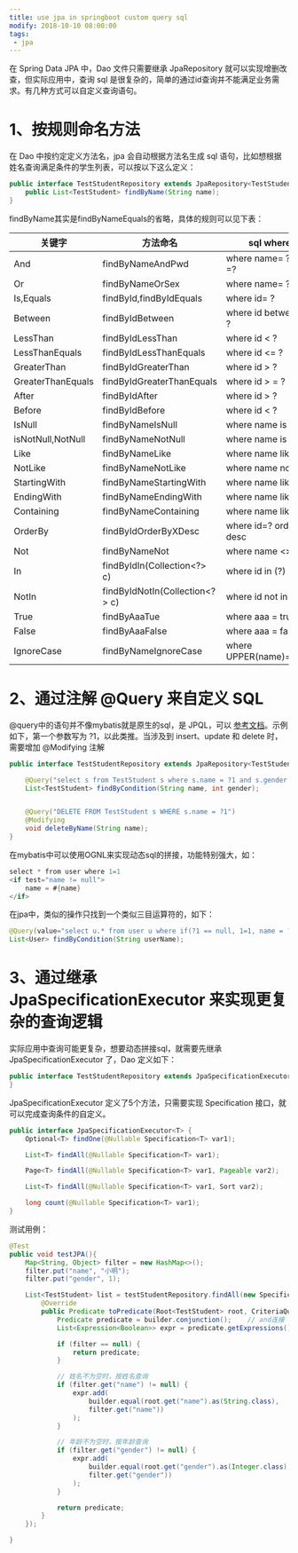 ```yaml
---
title: use jpa in springboot custom query sql
modify: 2018-10-10 08:00:00
tags: 
 - jpa
---
```




在 Spring Data JPA 中，Dao 文件只需要继承  JpaRepository  就可以实现增删改查，但实际应用中，查询 sql 是很复杂的，简单的通过id查询并不能满足业务需求。有几种方式可以自定义查询语句。

<!-- more -->

# 1、按规则命名方法

在 Dao 中按约定定义方法名，jpa 会自动根据方法名生成 sql 语句，比如想根据姓名查询满足条件的学生列表，可以按以下这么定义：



```java
public interface TestStudentRepository extends JpaRepository<TestStudent, Integer> {
    public List<TestStudent> findByName(String name);
}
```



findByName其实是findByNameEquals的省略，具体的规则可以见下表：

| 关键字            | 方法命名                       | sql where字句              |
| ----------------- | ------------------------------ | -------------------------- |
| And               | findByNameAndPwd               | where name= ? and pwd =?   |
| Or                | findByNameOrSex                | where name= ? or sex=?     |
| Is,Equals         | findById,findByIdEquals        | where id= ?                |
| Between           | findByIdBetween                | where id between ? and ?   |
| LessThan          | findByIdLessThan               | where id < ?               |
| LessThanEquals    | findByIdLessThanEquals         | where id <= ?              |
| GreaterThan       | findByIdGreaterThan            | where id > ?               |
| GreaterThanEquals | findByIdGreaterThanEquals      | where id > = ?             |
| After             | findByIdAfter                  | where id > ?               |
| Before            | findByIdBefore                 | where id < ?               |
| IsNull            | findByNameIsNull               | where name is null         |
| isNotNull,NotNull | findByNameNotNull              | where name is not null     |
| Like              | findByNameLike                 | where name like ?          |
| NotLike           | findByNameNotLike              | where name not like ?      |
| StartingWith      | findByNameStartingWith         | where name like '?%'       |
| EndingWith        | findByNameEndingWith           | where name like '%?'       |
| Containing        | findByNameContaining           | where name like '%?%'      |
| OrderBy           | findByIdOrderByXDesc           | where id=? order by x desc |
| Not               | findByNameNot                  | where name <> ?            |
| In                | findByIdIn(Collection<?> c)    | where id in (?)            |
| NotIn             | findByIdNotIn(Collection<?> c) | where id not  in (?)       |
| True              | findByAaaTue                   | where aaa = true           |
| False             | findByAaaFalse                 | where aaa = false          |
| IgnoreCase        | findByNameIgnoreCase           | where UPPER(name)=UPPER(?) |



# 2、通过注解 @Query 来自定义 SQL

@query中的语句并不像mybatis就是原生的sql，是 JPQL，可以 [参考文档](https://www.baeldung.com/spring-data-jpa-query)。示例如下，第一个参数写为 ?1，以此类推。当涉及到 insert、update 和 delete 时，需要增加 @Modifying 注解

```java
public interface TestStudentRepository extends JpaRepository<TestStudent, Integer> {

    @Query("select s from TestStudent s where s.name = ?1 and s.gender = ?2 ")
    List<TestStudent> findByCondition(String name, int gender);


    @Query("DELETE FROM TestStudent s WHERE s.name = ?1")
    @Modifying
    void deleteByName(String name);
}
```



在mybatis中可以使用OGNL来实现动态sql的拼接，功能特别强大，如：

```java
select * from user where 1=1
<if test="name != null">
    name = #{name}
</if>
```

在jpa中，类似的操作只找到一个类似三目运算符的，如下：

```java
@Query(value="select u.* from user u where if(?1 == null, 1=1, name = ?1)", nativeQuery = true)
List<User> findByCondition(String userName);
```



# 3、通过继承 JpaSpecificationExecutor 来实现更复杂的查询逻辑

实际应用中查询可能更复杂，想要动态拼接sql，就需要先继承 JpaSpecificationExecutor 了，Dao 定义如下：

```java
public interface TestStudentRepository extends JpaSpecificationExecutor<TestStudent> {
}
```



JpaSpecificationExecutor 定义了5个方法，只需要实现 Specification 接口，就可以完成查询条件的自定义。

```java
public interface JpaSpecificationExecutor<T> {
    Optional<T> findOne(@Nullable Specification<T> var1);

    List<T> findAll(@Nullable Specification<T> var1);

    Page<T> findAll(@Nullable Specification<T> var1, Pageable var2);

    List<T> findAll(@Nullable Specification<T> var1, Sort var2);

    long count(@Nullable Specification<T> var1);
}
```



测试用例：

```java
@Test
public void testJPA(){
    Map<String, Object> filter = new HashMap<>();
    filter.put("name", "小明");
    filter.put("gender", 1);

    List<TestStudent> list = testStudentRepository.findAll(new Specification<TestStudent>() {
        @Override
        public Predicate toPredicate(Root<TestStudent> root, CriteriaQuery<?> criteriaQuery, CriteriaBuilder builder) {
            Predicate predicate = builder.conjunction();    // and连接
            List<Expression<Boolean>> expr = predicate.getExpressions();

            if (filter == null) {
                return predicate;
            }

            // 姓名不为空时，按姓名查询
            if (filter.get("name") != null) {
                expr.add(
                    builder.equal(root.get("name").as(String.class), 
                    filter.get("name"))
                );
            }

            // 年龄不为空时，按年龄查询
            if (filter.get("gender") != null) {
                expr.add(
                    builder.equal(root.get("gender").as(Integer.class),
                    filter.get("gender"))
                );
            }

            return predicate;
        }
    });

}
```